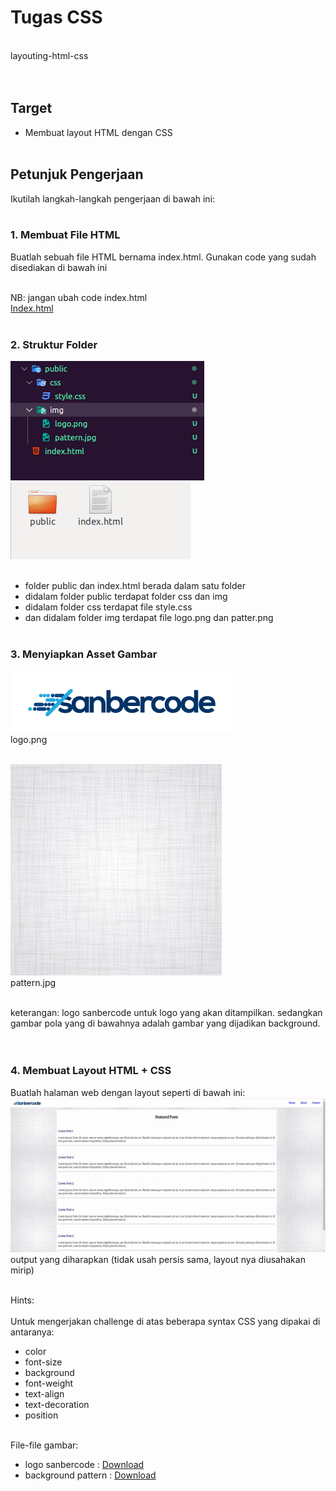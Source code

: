 # Tugas CSS
<br/>
layouting-html-css‌<br/><br/><br/>

## Target
- Membuat layout HTML dengan CSS<br/><br/>

## Petunjuk Pengerjaan<br/>
Ikutilah langkah-langkah pengerjaan di bawah ini:‌<br/><br/>

### 1. Membuat File HTML<br/>
Buatlah sebuah file HTML bernama index.html. Gunakan code yang sudah disediakan di bawah ini<br/><br/>

NB: jangan ubah code index.html<br/>
<a href="source/css/index.html" download>Index.html</a><br/><br/>

### 2. Struktur Folder<br/>
![alt text](source/css/image-7.png)<br/>
![alt text](source/css/image-8.png)<br/><br/>
- folder public dan index.html berada dalam satu folder
- didalam folder public terdapat folder css dan img
- didalam folder css terdapat file style.css
- dan didalam folder img terdapat file logo.png dan patter.png‌ <br/><br/>

### 3. Menyiapkan Asset Gambar<br/>
![alt text](source/css/logo.png)<br/>
logo.png<br/><br/>

![alt text](source/css/pattern.jpg)<br/>
pattern.jpg<br/><br/>

keterangan: logo sanbercode untuk logo yang akan ditampilkan. sedangkan gambar pola yang di bawahnya adalah gambar yang dijadikan background.<br/><br/> ‌

### 4. Membuat Layout HTML + CSS<br/>
Buatlah halaman web dengan layout seperti di bawah ini:
![alt text](source/css/ezgif.com-crop.gif)<br/>
output yang diharapkan (tidak usah persis sama, layout nya diusahakan mirip)<br/><br/>

Hints:</br><br/>
Untuk mengerjakan challenge di atas beberapa syntax CSS yang dipakai di antaranya:
- color
- font-size
- background
- font-weight
- text-align
- text-decoration
- position
<br/><br/>

File-file gambar:<br/>
- logo sanbercode : <a href="https://drive.google.com/file/d/1125xkTSNko19q8wbksvKbj4s7ybIwmHO/view" download>Download</a><br/>
- background pattern : <a href="https://drive.google.com/file/d/1aMMIlxYxOcWUDW5JwoSp31fW0A73-Y5D/view" download>Download</a><br/>

